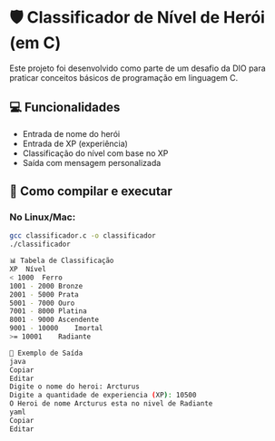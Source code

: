 # 🛡️ Classificador de Nível de Herói (em C)

Este projeto foi desenvolvido como parte de um desafio da DIO para praticar conceitos básicos de programação em linguagem C.

## 💻 Funcionalidades

- Entrada de nome do herói
- Entrada de XP (experiência)
- Classificação do nível com base no XP
- Saída com mensagem personalizada

## 🚀 Como compilar e executar

### No Linux/Mac:
```bash
gcc classificador.c -o classificador
./classificador

📊 Tabela de Classificação
XP	Nível
< 1000	Ferro
1001 - 2000	Bronze
2001 - 5000	Prata
5001 - 7000	Ouro
7001 - 8000	Platina
8001 - 9000	Ascendente
9001 - 10000	Imortal
>= 10001	Radiante

📌 Exemplo de Saída
java
Copiar
Editar
Digite o nome do heroi: Arcturus
Digite a quantidade de experiencia (XP): 10500
O Heroi de nome Arcturus esta no nivel de Radiante
yaml
Copiar
Editar

